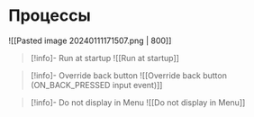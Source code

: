 # Процессы

![[Pasted image 20240111171507.png | 800]]

>[!info]- Run at startup
> ![[Run at startup]]

>[!info]- Override back button
> ![[Override back button (ON_BACK_PRESSED input event)]]

>[!info]- Do not display in Menu
> ![[Do not display in Menu]]